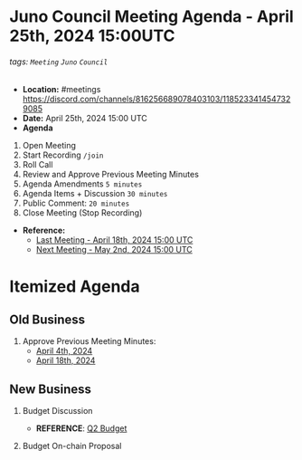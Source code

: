 # Juno Council Meeting Agenda - April 25th, 2024 15:00UTC

###### tags: `Meeting` `Juno` `Council`

- **Location:** #meetings https://discord.com/channels/816256689078403103/1185233414547329085
- **Date:** April 25th, 2024 15:00 UTC
- **Agenda**

1. Open Meeting
1. Start Recording `/join`
1. Roll Call
1. Review and Approve Previous Meeting Minutes
1. Agenda Amendments `5 minutes`
1. Agenda Items + Discussion `30 minutes`
1. Public Comment: `20 minutes`
1. Close Meeting (Stop Recording)

- **Reference:** 
  - [Last Meeting - April 18th, 2024 15:00 UTC](./20240425-Meeting-Public-Agenda.md)
  - [Next Meeting - May 2nd, 2024 15:00 UTC]()

# Itemized Agenda

## Old Business

1. Approve Previous Meeting Minutes:
    - [April 4th, 2024](./20240404-Meeting-Public-Minutes.md)
    - [April 18th, 2024](./20240425-Meeting-Public-Agenda.md)

## New Business

1. Budget Discussion
    - **REFERENCE**: [Q2 Budget](https://docs.google.com/spreadsheets/d/1v-Vx-7zDri1zLdCgEKyF3P85YylLRJKEykcUrRcDTzM)

1. Budget On-chain Proposal